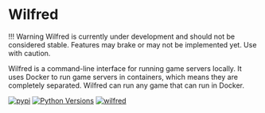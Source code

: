 # Wilfred

!!! Warning
    Wilfred is currently under development and should not be considered stable. Features may brake or may not be implemented yet. Use with caution.

Wilfred is a command-line interface for running game servers locally. It uses Docker to run game servers in containers, which means they are completely separated. Wilfred can run any game that can run in Docker.

[![pypi](https://img.shields.io/pypi/v/wilfred)](https://pypi.org/project/wilfred)
[![Python Versions](https://img.shields.io/pypi/pyversions/wilfred)](https://pypi.org/project/wilfred)
[![wilfred](https://snapcraft.io//wilfred/badge.svg)](https://snapcraft.io/wilfred)
